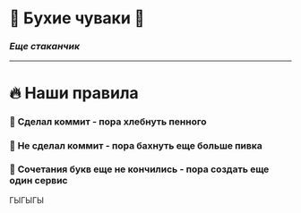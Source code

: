 # 🍺 **Бухие чуваки** 🍻
### _Еще стаканчик_
---
# 🔥 **Наши правила**
### 💪 **Сделал коммит** - пора хлебнуть пенного
### 🤡 **Не сделал коммит** - пора бахнуть еще больше пивка
### 🤡 **Сочетания букв еще не кончились** - пора создать еще один сервис
ГЫГЫГЫ
